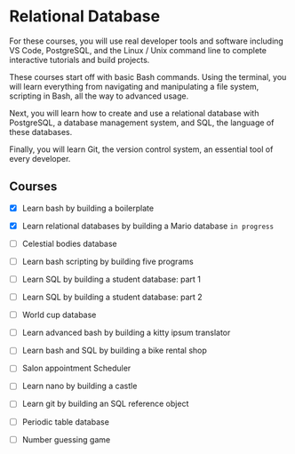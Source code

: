 # Relational Database

For these courses, you will use real developer tools and software including VS Code, PostgreSQL, and the Linux / Unix command line to complete interactive tutorials and build projects.

These courses start off with basic Bash commands. Using the terminal, you will learn everything from navigating and manipulating a file system, scripting in Bash, all the way to advanced usage.

Next, you will learn how to create and use a relational database with PostgreSQL, a database management system, and SQL, the language of these databases.

Finally, you will learn Git, the version control system, an essential tool of every developer.

## Courses

- [x] Learn bash by building a boilerplate
- [x] Learn relational databases by building a Mario database `in progress`
- [ ] Celestial bodies database
- [ ] Learn bash scripting by building five programs
- [ ] Learn SQL by building a student database: part 1
- [ ] Learn SQL by building a student database: part 2
- [ ] World cup database
- [ ] Learn advanced bash by building a kitty ipsum translator
- [ ] Learn bash and SQL by building a bike rental shop
- [ ] Salon appointment Scheduler
- [ ] Learn nano by building a castle
- [ ] Learn git by building an SQL reference object
- [ ] Periodic table database
- [ ] Number guessing game

